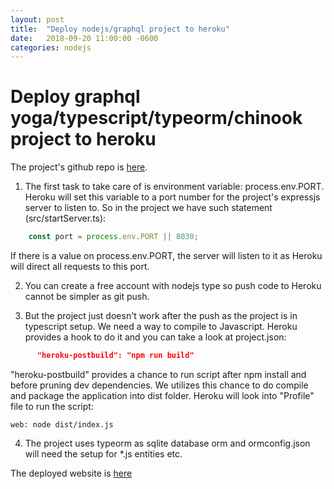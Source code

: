 ```yaml
---
layout: post
title:  "Deploy nodejs/graphql project to heroku"
date:   2018-09-20 11:00:00 -0600
categories: nodejs
---
```


Deploy graphql yoga/typescript/typeorm/chinook project to heroku
===================================================================================

The project's github repo is [here](https://github.com/chesteryang/graphql-ts).

1. The first task to take care of is environment variable: process.env.PORT. Heroku will set this variable to a port number for the project's expressjs server to listen to. So in the project we have such statement (src/startServer.ts):
```JavaScript
    const port = process.env.PORT || 8030;
```
If there is a value on process.env.PORT, the server will listen to it as Heroku will direct all requests to this port.

2. You can create a free account with nodejs type so push code to Heroku cannot be simpler as git push. 

3. But the project just doesn't work after the push as the project is in typescript setup. We need a way to compile to Javascript. Heroku provides a hook to do it and you can take a look at project.json:
```json
      "heroku-postbuild": "npm run build"
```
"heroku-postbuild" provides a chance to run script after npm install and before pruning dev dependencies. We utilizes this chance to do compile and package the application into dist folder. Heroku will look into "Profile" file to run the script:
```
web: node dist/index.js
```

4. The project uses typeorm as sqlite database orm and ormconfig.json will need the setup for *.js entities etc.



The deployed website is [here](https://chinook-gql.herokuapp.com/)

